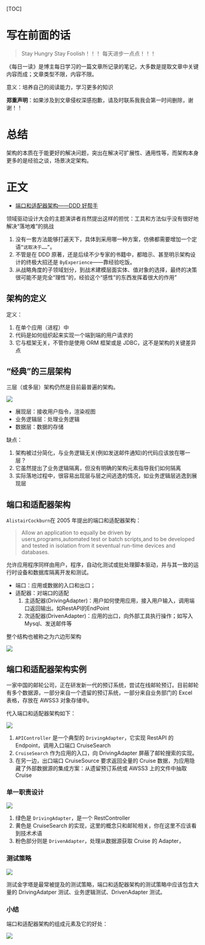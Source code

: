 [TOC]

# 写在前面的话
> Stay Hungry Stay Foolish！！！
> 每天进步一点点！！！

《每日一读》是博主每日学习的一篇文章所记录的笔记，大多数是提取文章中关键内容而成；文章类型不限，内容不限。

意义：培养自己的阅读能力，学习更多的知识

**郑重声明**：如果涉及到文章侵权深感抱歉，请及时联系我我会第一时间删除，谢谢！！

# 总结
架构的本质在于能更好的解决问题，突出在解决可扩展性、通用性等，而架构本身更多的是经验之谈，场景决定架构。

# 正文

- [端口和适配器架构——DDD 好帮手](https://www.infoq.cn/article/dXbG-kxrO4KNYD7vKUiZ)

领域驱动设计大会的主题演讲者肖然提出这样的担忧：工具和方法似乎没有很好地解决“落地难”的挑战

1. 没有一套方法能够打遍天下，具体到采用哪一种方案，仿佛都需要增加一个定语`“这取决于……”`。
2. 不管是在 DDD 原著，还是后续不少专家的书籍中，都暗示、甚至明示架构设计的终极大招还是 `ByExperience`——靠经验吃饭。
3. 从战略角度的子领域划分，到战术建模层面实体、值对象的选择，最终的决策很可能不是完全“理性”的，经验这个“感性”的东西发挥着很大的作用”

## 架构的定义
定义：

1. 在单个应用（进程）中
2. 代码是如何组织起来实现一个端到端的用户请求的
3. 它与框架无关，不管你是使用 ORM 框架或是 JDBC，这不是架构的关键差异点

## “经典”的三层架构
三层（或多层）架构仍然是目前最普遍的架构。

![](https://upload-images.jianshu.io/upload_images/4589271-ca36a2c30c6cc35d.png?imageMogr2/auto-orient/strip%7CimageView2/2/w/1240)


- 展现层：接收用户指令，渲染视图
- 业务逻辑层：处理业务逻辑
- 数据层：数据的存储

缺点：

1. 架构被过分简化，与业务逻辑无关(例如发送邮件通知)的代码应该放在哪一层？
2. 它虽然提出了业务逻辑隔离，但没有明确的架构元素指导我们如何隔离
3. 实际落地过程中，很容易出现层与层之间逃逸的情况，如业务逻辑层逃逸到展现层


## 端口和适配器架构
`AlistairCockburn`在 2005 年提出的端口和适配器架构：
> Allow an application to equally be driven by users,programs,automated test or batch scripts,and to be developed and tested in isolation from it seventual run-time devices and databases.

允许应用程序同样由用户，程序，自动化测试或批处理脚本驱动，并与其一致的运行时设备和数据库隔离开发和测试。

- 端口：应用或数据的入口和出口；
- 适配器：对端口的适配
    1. 主适配器(DrivingAdapter)：用户如何使用应用，接入用户输入，调用端口返回输出。如RestAPI的EndPoint
    2. 次适配器(DrivenAdapter)：应用的出口，向外部工具执行操作；如写入Mysql、发送邮件等

整个结构也被称之为六边形架构

![](https://upload-images.jianshu.io/upload_images/4589271-5ee83ccc3ba72842.png?imageMogr2/auto-orient/strip%7CimageView2/2/w/1240)


## 端口和适配器架构实例
一家中国的邮轮公司，正在研发新一代的预订系统，尝试在线邮轮预订。目前邮轮有多个数据源，一部分来自一个遗留的预订系统，一部分来自业务部门的 Excel 表格，存放在 AWSS3 对象存储中。

代入端口和适配器架构如下：

![](https://upload-images.jianshu.io/upload_images/4589271-84c8d3243389182b.png?imageMogr2/auto-orient/strip%7CimageView2/2/w/1240)



1. `APIController` 是一个典型的 `DrivingAdapter`，它实现 RestAPI 的 Endpoint，调用入口端口 CruiseSearch
2. `CruiseSearch` 作为应用的入口，向 DrivingAdapter 屏蔽了邮轮搜索的实现。
3. 在另一边，出口端口 CruiseSource 要求返回全量的 Cruise 数据，为应用隐藏了外部数据源的集成方案：从遗留预订系统或 AWSS3 上的文件中抽取 Cruise

### 单一职责设计

![](https://upload-images.jianshu.io/upload_images/4589271-c8ce7384e9149b32.png?imageMogr2/auto-orient/strip%7CimageView2/2/w/1240)


1. 绿色是 `DrivingAdapter`，是一个 RestController
2. 黄色是 CruiseSearch 的实现，这里的概念只和邮轮相关，你在这里不应该看到技术术语
3. 粉色部分则是 `DrivenAdapter`，处理从数据源获取 Cruise 的 Adapter，


### 测试策略

![](https://upload-images.jianshu.io/upload_images/4589271-6248f4e8f72e3db2.png?imageMogr2/auto-orient/strip%7CimageView2/2/w/1240)


测试金字塔是最常被提及的测试策略，端口和适配器架构的测试策略中应该包含大量的 DrivingAdatper 测试、业务逻辑测试、DrivenAdapter 测试。

### 小结

端口和适配器架构的组成元素及它的好处：

![](https://upload-images.jianshu.io/upload_images/4589271-43a2d822dfb29060.png?imageMogr2/auto-orient/strip%7CimageView2/2/w/1240)